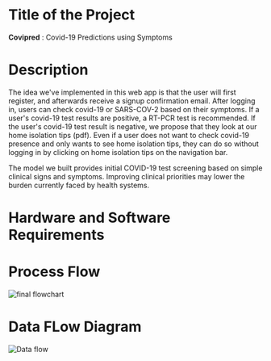 # Title of the Project
**Covipred** : Covid-19 Predictions using Symptoms
# Description
The idea we've implemented in this web app is that the user will first register, and afterwards receive a signup confirmation email. After logging in, users can check covid-19 or SARS-COV-2 based on their symptoms. If a user's covid-19 test results are positive, a RT-PCR test is recommended. If the user's covid-19 test result is negative, we propose that they look at our home isolation tips (pdf). Even if a user does not want to check covid-19 presence and only wants to see home isolation tips, they can do so without logging in by clicking on home isolation tips on the navigation bar.

The model we built provides initial COVID-19 test screening based on simple clinical signs and symptoms. Improving clinical priorities may lower the burden currently faced by
health systems.

# Hardware and Software Requirements
# Process Flow
![final flowchart](https://user-images.githubusercontent.com/66443581/119313324-0bd94400-bc91-11eb-8358-ca9e83eee7db.png)

# Data FLow Diagram
![Data flow](https://user-images.githubusercontent.com/66999234/119315736-ca966380-bc93-11eb-8350-25bdff16779f.png)
